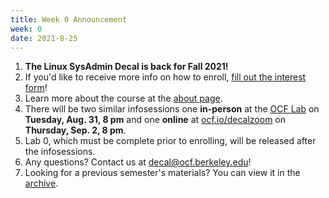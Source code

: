 ```yaml
---
title: Week 0 Announcement
week: 0
date: 2021-8-25
---
```


1. **The Linux SysAdmin Decal is back for Fall 2021!**
1. If you'd like to receive more info on how to enroll, [fill out the interest form](https://docs.google.com/forms/d/1uY6UcbH1s1Bb7AjQiO3wbvGliEMN-L0PJvlci7qNJfI/edit)!
1. Learn more about the course at the [about page](/about).
1. There will be two similar infosessions one **in-person** at the [OCF Lab](https://www.ocf.berkeley.edu/docs/services/lab/) on **Tuesday, Aug. 31, 8 pm** and one **online** at [ocf.io/decalzoom](https://ocf.io/decalzoom) on **Thursday, Sep. 2, 8 pm**.
1. Lab 0, which must be complete prior to enrolling, will be released after the infosessions.
1. Any questions? Contact us at [decal@ocf.berkeley.edu](mailto:decal@ocf.berkeley.edu)!
1. Looking for a previous semester's materials? You can view it in the [archive](/archive).
